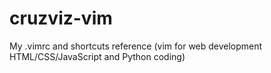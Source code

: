 # cruzviz-vim
My .vimrc and shortcuts reference (vim for web development HTML/CSS/JavaScript and Python coding)
